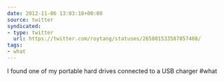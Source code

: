 ```yaml
---
date: 2012-11-06 13:03:18+00:00
source: twitter
syndicated:
- type: twitter
  url: https://twitter.com/roytang/statuses/265801533587857408/
tags:
- what
---
```


I found one of my portable hard drives connected to a USB charger #what